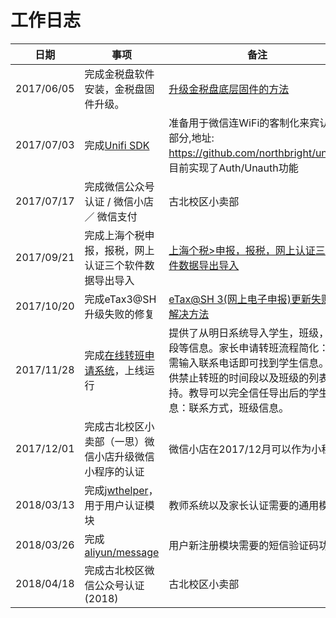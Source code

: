 # 工作日志

| 日期 | 事项 | 备注 |
| ---- | ---- | ---- |
| 2017/06/05 | 完成金税盘软件安装，金税盘固件升级。 | [升级金税盘底层固件的方法](https://github.com/northbright/Notes/blob/master/Software/caiwu/jinshuipan/update-jinshuipan-firmware.md) |
| 2017/07/03 | 完成[Unifi SDK](https://github.com/northbright/unifi) | 准备用于微信连WiFi的客制化来宾认证部分,地址: <https://github.com/northbright/unifi>，目前实现了Auth/Unauth功能 |
| 2017/07/17 | 完成微信公众号认证 / 微信小店 ／ 微信支付 | 古北校区小卖部 |
| 2017/09/21 | 完成上海个税申报，报税，网上认证三个软件数据导出导入 | [上海个税>申报，报税，网上认证三个软件数据导出导入](https://github.com/northbright/Notes/blob/master/Software/caiwu/geshui-baoshui-wangshangyanzheng-data-export-and-import.md) |
| 2017/10/20 | 完成eTax3@SH升级失败的修复 | [eTax@SH 3(网上电子申报)更新失败的解决方法](https://github.com/northbright/Notes/blob/master/Software/caiwu/eTaxSH3-failed-to-update/eTaxSH3-failed-to-update.md) |
| 2017/11/28 | 完成[在线转班申请系统](https://github.com/shchnmz/zb)，上线运行 | 提供了从明日系统导入学生，班级，时段等信息。家长申请转班流程简化：只需输入联系电话即可找到学生信息。提供禁止转班的时间段以及班级的列表支持。教导可以完全信任导出后的学生信息：联系方式，班级信息。 |
| 2017/12/01 | 完成古北校区小卖部（一思）微信小店升级微信小程序的认证 | 微信小店在2017/12月可以作为小程序 |
| 2018/03/13 | 完成[jwthelper](https://github.com/northbright/jwthelper)，用于用户认证模块 | 教师系统以及家长认证需要的通用模块 |
| 2018/03/26 | 完成[aliyun/message](https://github.com/northbright/aliyun/tree/master/message) | 用户新注册模块需要的短信验证码功能 |
| 2018/04/18 | 完成古北校区微信公众号认证(2018) | 古北校区小卖部 |
